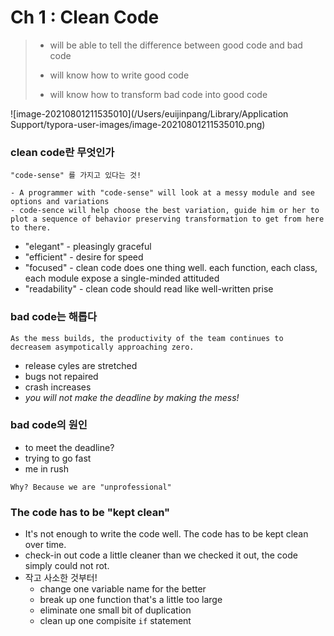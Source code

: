 # Ch 1 : Clean Code

> - will be able to tell the difference between good code and bad code
>
> - will know how to write good code
>
> - will know how to transform bad code into good code



![image-20210801211535010](/Users/euijinpang/Library/Application Support/typora-user-images/image-20210801211535010.png)



### clean code란 무엇인가

```
"code-sense" 를 가지고 있다는 것!

- A programmer with "code-sense" will look at a messy module and see options and variations
- code-sence will help choose the best variation, guide him or her to plot a sequence of behavior preserving transformation to get from here to there.
```

- "elegant" - pleasingly graceful
- "efficient" - desire for speed
- "focused" -  clean code does one thing well. each function, each class, each module expose a single-minded attituded
- "readability" - clean code should read like well-written prise



### bad code는 해롭다

```
As the mess builds, the productivity of the team continues to decreasem asympotically approaching zero.
```

- release cyles are stretched
- bugs not repaired
- crash increases
- *you will not make the deadline by making the mess!*



### bad code의 원인

- to meet the deadline?
- trying to go fast
- me in rush

```
Why? Because we are "unprofessional"
```



### The code has to be "kept clean"

- It's not enough to write the code well. The code has to be kept clean over time.
- check-in out code a little cleaner than we checked it out, the code simply could not rot.
- 작고 사소한 것부터!
  - change one variable name for the better
  - break up one function that's a little too large
  - eliminate one small bit of duplication
  - clean up one compisite `if` statement